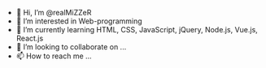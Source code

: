 - 👋 Hi, I’m @realMiZZeR
- 👀 I’m interested in Web-programming
- 🌱 I’m currently learning HTML, CSS, JavaScript, jQuery, Node.js, Vue.js, React.js
- 💞️ I’m looking to collaborate on ...
- 📫 How to reach me ...

<!---
realMiZZeR/realMiZZeR is a ✨ special ✨ repository because its `README.md` (this file) appears on your GitHub profile.
You can click the Preview link to take a look at your changes.
--->
